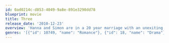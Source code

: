 ```yaml
---
id: 0ad0214c-d853-4049-9a8e-891e3290dd78
blueprint: movie
title: Three
release_date: '2010-12-23'
overview: 'Hanna and Simon are in a 20 year marriage with an unexiting relationship. By chance, they both meet and start separate affairs with Adam. Adam has no idea that his two lovers are married, until they are all found out when Hanna becomes pregnant, with the natural doubts stemming from their situation.'
genres: '[{"id": 10749, "name": "Romance"}, {"id": 18, "name": "Drama"}, {"id": 35, "name": "Comedy"}]'
---
```

